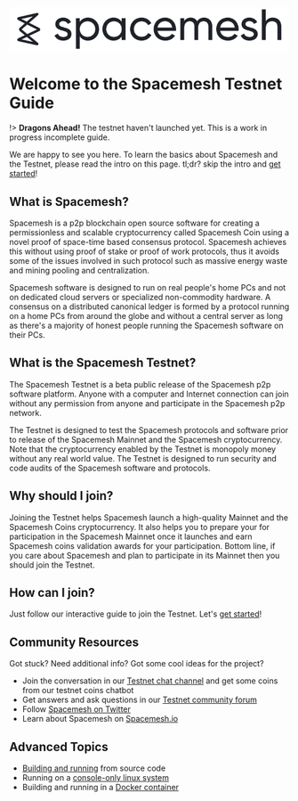 ![](/images/logo.png)

# Welcome to the Spacemesh Testnet Guide

!> **Dragons Ahead!** The testnet haven't launched yet. This is a work in progress incomplete guide.

We are happy to see you here. To learn the basics about Spacemesh and the Testnet, please read the intro on this page. tl;dr? skip the intro and [get started](guide/install.md)!

## What is Spacemesh?
Spacemesh is a p2p blockchain open source software for creating a permissionless and scalable cryptocurrency called Spacemesh Coin using a novel proof of space-time based consensus protocol. Spacemesh achieves this without using proof of stake or proof of work protocols, thus it avoids some of the issues involved in such protocol such as massive energy waste and mining pooling and centralization.

Spacemesh software is designed to run on real people's home PCs and not on dedicated cloud servers or specialized non-commodity hardware. A consensus on a distributed canonical ledger is formed by a protocol running on a home PCs from around the globe and without a central server as long as there's a majority of honest people running the Spacemesh software on their PCs.

## What is the Spacemesh Testnet?
The Spacemesh Testnet is a beta public release of the Spacemesh p2p software platform. Anyone with a computer and Internet connection can join without any permission from anyone and participate in the Spacemesh p2p network.

The Testnet is designed to test the Spacemesh protocols and software prior to release of the Spacemesh Mainnet and the Spacemesh cryptocurrency. Note that the cryptocurrency enabled by the Testnet is monopoly money without any real world value. The Testnet is designed to run security and code audits of the Spacemesh software and protocols.

## Why should I join?
Joining the Testnet helps Spacemesh launch a high-quality Mainnet and the Spacemesh Coins cryptocurrency. It also helps you to prepare your for participation in the Spacemesh Mainnet once it launches and earn Spacemesh coins validation awards for your participation. Bottom line, if you care about Spacemesh and plan to participate in its Mainnet then you should join the Testnet.

## How can I join?
Just follow our interactive guide to join the Testnet. Let's [get started](guide/install.md)!

## Community Resources
Got stuck? Need additional info? Got some cool ideas for the project?
- Join the conversation in our [Testnet chat channel](https://gitter.im/spacemesh-os/testnet) and get some coins from our testnet coins chatbot
- Get answers and ask questions in our [Testnet community forum](https://community.spacemesh.io)
- Follow [Spacemesh on Twitter](https://twitter.com/teamspacemesh)
- Learn about Spacemesh on [Spacemesh.io](https://spacemesh.io)

## Advanced Topics
- [Building and running](build.md) from source code
- Running on a [console-only linux system](linux.md)
- Building and running in a [Docker container](docker.md)
